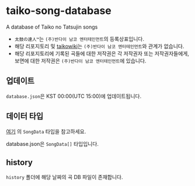 # taiko-song-database
A database of Taiko no Tatsujin songs

- `太鼓の達人™`는 `(주)반다이 남코 엔터테인먼트`의 등록상표입니다.
- 해당 리포지토리 및 [taikowiki](https://github.com/taikowiki)는 `(주)반다이 남코 엔터테인먼트`와 관계가 없습니다.
- 해당 리포지토리에 기록된 곡들에 대한 저작권은 각 저작권자 또는 저작권자들에게, 보면에 대한 저작권은 `(주)반다이 남코 엔터테인먼트`에 있습니다.

## 업데이트
`database.json`은 KST 00:00(UTC 15:00)에 업데이트됩니다.

## 데이터 타입
[여기](https://github.com/taikowiki/taikowiki-svelte/blob/main/src/lib/module/common/song/types.ts) 의 `SongData` 타입을 참고하세요.

database.json은 `SongData[]` 타입입니다.

## history

`history` 폴더에 해당 날짜의 곡 DB 파일이 존재합니다.
